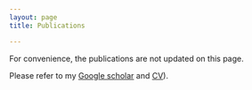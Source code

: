 ```yaml
---
layout: page
title: Publications

---
```


For convenience, the publications are not updated on this page.

Please refer to my [Google scholar](https://scholar.google.com/citations?user=S1A3nbIAAAAJ&hl=en&oi=ao) and [CV](https://drive.google.com/file/d/1NPq1iOqfKq2XIhobsXR3yP9lnypi8Mk3/view?usp=sharing)).
